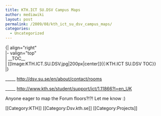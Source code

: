 ```yaml
---
title: KTH.ICT SU.DSV Campus Maps
author: mediawiki
layout: post
permalink: /2009/08/kth_ict_su_dsv_campus_maps/
categories:
  - Uncategorized
---
```

{| align="right"  
|- valign="top"  
| \_\_TOC\_\_  
| [[Image:KTH.ICT.SU.DSV.jpg|200px|center]]{{:KTH.ICT SU.DSV TOC}}  
|}

\_____ http://dsv.su.se/en/about/contact/rooms

\_____ http://www.kth.se/student/support/ict/1.11866?l=en_UK

Anyone eager to map the Forum floors?!?! Let me know :)

\[[Category:KTH]\] \[[Category:Dsv.kth.se\]] [[Category:Projects]]